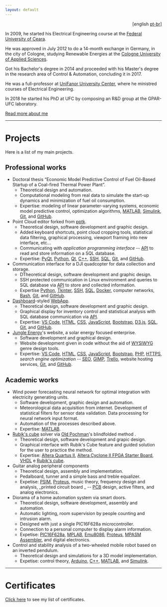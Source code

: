 ```yaml
---
layout: default
---
```

<div style="text-align: right"> [english <a href='/'>pt-br</a>] </div>

In 2009, he started his Electrical Engineering course at the [Federal University of Ceara](https://www.ufc.br/).

He was approved in July 2012 to do a 14-month exchange in Germany, in the city of Cologne, studying Renewable Energies at the [Cologne University of Applied Sciences](https://www.th-koeln.de/en/homepage_26.php).

Got his Bachelor's degree in 2014 and proceeded with his Master's degree in the research area of Control & Automation, concluding it in 2017.

He was a full-professor at [UniFanor University Center](https://www.unifanor.edu.br/unifanor), where he ministred courses of Electrical Engineering.

In 2018 he started his PhD at UFC by composing an R&D group at the GPAR-UFC laboratory.

[Read more about me](./about.html)

---

# Projects
Here is a list of my main projects.

## Professional works
- Doctoral thesis “Economic Model Predictive Control of Fuel Oil-Based Startup of a Coal-fired Thermal Power Plant”.
  - Theoretical design and automation.
  - Computational modeling from real data to simulate the start-up dynamics and minimization of fuel oil consumption.
  - Expertise: modeling of linear parameter-varying systems, economic model predictive control, optimization algorithms, [MATLAB](https://www.mathworks.com/products/matlab.html), [Simulink](https://www.mathworks.com/products/simulink.html), [Git](https://git-scm.com/), and [GitHub](https://github.com/).
- Point Cloud editor forked from [pptk](https://github.com/heremaps/pptk).
  - Theoretical design, software development and graphic design.
  - Added keyboard shortcuts, point cloud cropping tools, statistical data filtering, graphical processing, viewport framing into new interface, etc...
  - Communicating with _application programming interface_  -- [API](https://wikipedia.org/wiki/API) to read and store information on a SQL database.
  - Expertise: [PyQt](https://riverbankcomputing.com/software/pyqt/download), [Python](https://www.python.org/), [Qt](https://www.qt.io/), [C++](https://isocpp.org/), [SSH](https://www.ssh.com/), [SQL](https://www.iso.org/standard/63555.html), [Git](https://git-scm.com/), and [GitHub](https://github.com/).
- Communication interface for a DJI quadcopter for data collection and storage.
  - DTheoretical design, software development and graphic design.
  - SSH protected communication in Linux environment and queries to SQL database via [API](https://wikipedia.org/wiki/API) to store and collected information.
  - Expertise [Python](https://www.python.org/), [Tkinter](https://docs.python.org/3/library/tkinter.html), [SSH](https://www.ssh.com/), [SQL](https://www.iso.org/standard/63555.html), [Docker](https://www.docker.com/), computer networks, [Bash](https://www.gnu.org/software/bash/), [Git](https://git-scm.com/), and [GitHub](https://github.com/).
- [Dashboard](https://en.wikipedia.org/wiki/Dashboard_(business))-styled [WebApp](https://en.wikipedia.org/wiki/Web_application).
  - Theoretical design, software development and graphic design.
  - Graphical display for inventory control and statistical analysis with SQL database communication via [API](https://wikipedia.org/wiki/API).
  - Expertise: [VS Code](https://code.visualstudio.com/), [HTML](https://wikipedia.org/wiki/HTML), [CSS](https://wikipedia.org/wiki/CSS), [JavaScript](https://www.javascript.com/), [Bootstrap](https://getbootstrap.com/), [D3.js](https://d3js.org/), [SQL](https://www.iso.org/standard/63555.html), [Git](https://git-scm.com/), and [GitHub](https://github.com/).
- [Jungle Energy](http://jungleenergy.com.br)'s website, a solar energy focused enterprise.
  - Software development and graphical design.
  - Website development given in code without the aid of [WYSIWYG](https://en.m.wikipedia.org/wiki/WYSIWYG) genre design tools.
  - Expertise: [VS Code](https://code.visualstudio.com/), [HTML](https://wikipedia.org/wiki/HTML), [CSS](https://wikipedia.org/wiki/CSS), [JavaScript](https://www.javascript.com/), [Bootstrap](https://getbootstrap.com/), [PHP](https://www.php.net/), [HTTPS](https://wikipedia.org/wiki/HTTPS), _search engine optimization_ -- [SEO](https://en.wikipedia.org/wiki/Search_engine_optimization), [GIMP](https://www.gimp.org/), [Trello](https://trello.com/), website hosting services, [Git](https://git-scm.com/), and [GitHub](https://github.com/).

## Academic works
- Wind power forecasting neural network for optimal integration with electricity generating units.
  - Software development, graphic design and automation.
  - Meteorological data acquisition from internet. Development of statistical filters for sensor data validation. Data processing for neural network input format.
  - Automation of the processes described above.
  - Expertise: [MATLAB](https://www.mathworks.com/products/matlab.html).
- [Rubik's cube](https://en.wikipedia.org/wiki/Rubik%27s_Cube) solver via [Old Pochman](https://www.speedcubereview.com/blind-solving-algorithms.html)'s blindfolded method .
  - Theoretical design, software development and grapic design.
  - Graphical interface with Rubik's Cube feature and guided solution for the user to practice the method.
  - Expertise: [Altera Quartus II](https://www.intel.com/content/dam/www/programmable/us/en/pdfs/literature/manual/intro_to_quartus2.pdf), [Altera Cyclone II FPGA Starter Board](https://www.terasic.com.tw/cgi-bin/page/archive.pl?Language=English&CategoryNo=56&No=121), [VHDL](https://ieeexplore.ieee.org/document/159455) e [Rubik's cube](https://en.wikipedia.org/wiki/Rubik%27s_Cube).
- Guitar analog peripheral components
  - Theoretical design, assembly and implementation.
  - Pedalboard, tunner and a simple bass and treble equalizer.
  - Expetise: [PSIM](https://powersimtech.com/products/psim/capabilities-applications/), [Proteus](https://www.labcenter.com/), music theory, frequency design and analysis, _printed circuit board _ -- [PCB](https://wikipedia.org/wiki/Printed_circuit_board) design, active filters, and analog electronics.
- Diorama of a home automation system via smart doors.
  - Theoretical design, software development, assembly and automation.
  - Automatic lighting, room supervision by people counting and intrusion alarm.
  - Designed with just a single PIC16F628a microcontroller.
  - Connection to a personal computer to display alarm information.
  - Expetise: [PIC16F628a](https://www.microchip.com/en-us/product/PIC16F628A), [MPLAB](https://www.microchip.com/en-us/tools-resources/develop/mplab-x-ide), [Emu8086](https://emu8086.en.lo4d.com), [Proteus](https://www.labcenter.com/), [MPASM Assembler](https://ww1.microchip.com/downloads/en/DeviceDoc/33014L.pdf), and digital electronics.
- Control and stability analysis of a two-wheeled mobile robot based on an inverted pendulum.
  - Theoretical design and simulations for a 3D model implementation.
  - Expetise: control theory, [Arduino](https://www.arduino.cc/), [C++](https://isocpp.org/), [MATLAB](https://www.mathworks.com/products/matlab.html), and [Simulink](https://www.mathworks.com/products/simulink.html).

---

# Certificates
[Click here](./certificates) to see my list of certificates.